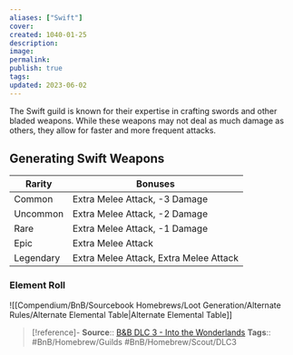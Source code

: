 ```yaml
---
aliases: ["Swift"]
cover: 
created: 1040-01-25
description: 
image: 
permalink: 
publish: true
tags: 
updated: 2023-06-02
---
```


The Swift guild is known for their expertise in crafting swords and other bladed weapons. While these weapons may not deal as much damage as others, they allow for faster and more frequent attacks.

## Generating Swift Weapons

| Rarity    | Bonuses                                |
| --------- | -------------------------------------- |
| Common    | Extra Melee Attack, -3 Damage          |
| Uncommon  | Extra Melee Attack, -2 Damage          |
| Rare      | Extra Melee Attack, -1 Damage          |
| Epic      | Extra Melee Attack                     |
| Legendary | Extra Melee Attack, Extra Melee Attack |

### Element Roll

![[Compendium/BnB/Sourcebook Homebrews/Loot Generation/Alternate Rules/Alternate Elemental Table|Alternate Elemental Table]]

> [!reference]-
> **Source**:: [B&B DLC 3 - Into the Wonderlands](https://docs.google.com/document/d/1MLOgrWwcLNTnP9PuXrKiLImy7SUh4hXO8arVUAlmdp0/edit)
> **Tags**:: #BnB/Homebrew/Guilds #BnB/Homebrew/Scout/DLC3 

